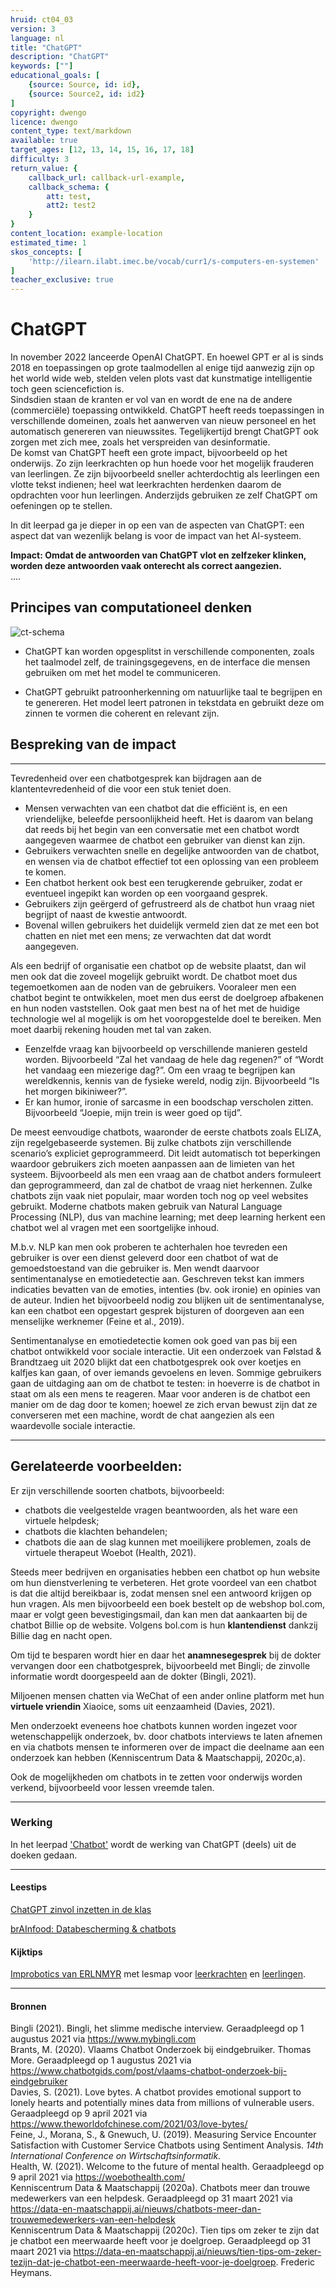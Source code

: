 ```yaml
---
hruid: ct04_03
version: 3
language: nl
title: "ChatGPT"
description: "ChatGPT"
keywords: [""]
educational_goals: [
    {source: Source, id: id}, 
    {source: Source2, id: id2}
]
copyright: dwengo
licence: dwengo
content_type: text/markdown
available: true
target_ages: [12, 13, 14, 15, 16, 17, 18]
difficulty: 3
return_value: {
    callback_url: callback-url-example,
    callback_schema: {
        att: test,
        att2: test2
    }
}
content_location: example-location
estimated_time: 1
skos_concepts: [
    'http://ilearn.ilabt.imec.be/vocab/curr1/s-computers-en-systemen'
]
teacher_exclusive: true
---
```

# ChatGPT

In november 2022 lanceerde OpenAI ChatGPT. En hoewel GPT er al is sinds 2018 en toepassingen op grote taalmodellen al enige tijd aanwezig zijn op het world wide web, stelden velen plots vast dat kunstmatige intelligentie toch geen sciencefiction is. <br>
Sindsdien staan de kranten er vol van en wordt de ene na de andere (commerciële) toepassing ontwikkeld. ChatGPT heeft reeds toepassingen in verschillende domeinen, zoals het aanwerven van nieuw personeel en het automatisch genereren van nieuwssites. Tegelijkertijd brengt ChatGPT ook zorgen met zich mee, zoals het verspreiden van desinformatie.<br>
De komst van ChatGPT heeft een grote impact, bijvoorbeeld op het onderwijs. Zo zijn leerkrachten op hun hoede voor het mogelijk frauderen van leerlingen. Ze zijn bijvoorbeeld sneller achterdochtig als leerlingen een vlotte tekst indienen; heel wat leerkrachten herdenken daarom de opdrachten voor hun leerlingen. Anderzijds gebruiken ze zelf ChatGPT om oefeningen op te stellen. 

In dit leerpad ga je dieper in op een van de aspecten van ChatGPT: een aspect dat van wezenlijk belang is voor de impact van het AI-systeem. 

**Impact: Omdat de antwoorden van ChatGPT vlot en zelfzeker klinken, worden deze antwoorden vaak onterecht als correct aangezien.**<br>
....


## Principes van computationeel denken

![ct-schema](@learning-object/m_ct04_03/nl/3)

 
* ChatGPT kan worden opgesplitst in verschillende componenten, zoals het taalmodel zelf, de trainingsgegevens, en de interface die mensen gebruiken om met het model te communiceren.

* ChatGPT gebruikt patroonherkenning om natuurlijke taal te begrijpen en te genereren. Het model leert patronen in tekstdata en gebruikt deze om zinnen te vormen die coherent en relevant zijn.


## Bespreking van de impact


------------

Tevredenheid over een chatbotgesprek kan bijdragen aan de klantentevredenheid of die voor een stuk teniet doen. <br>
- Mensen verwachten van een chatbot dat die efficiënt is, en een vriendelijke, beleefde persoonlijkheid heeft. Het is daarom van belang dat reeds bij het begin van een conversatie met een chatbot wordt aangegeven waarmee de chatbot een gebruiker van dienst kan zijn.
- Gebruikers verwachten snelle en degelijke antwoorden van de chatbot, en wensen via de chatbot effectief tot een oplossing van een probleem te komen.
- Een chatbot herkent ook best een terugkerende gebruiker, zodat er eventueel ingepikt kan worden op een voorgaand gesprek.
- Gebruikers zijn geërgerd of gefrustreerd als de chatbot hun vraag niet begrijpt of naast de kwestie antwoordt.
- Bovenal willen gebruikers het duidelijk vermeld zien dat ze met een bot chatten en niet met een mens; ze verwachten dat dat wordt aangegeven.

Als een bedrijf of organisatie een chatbot op de website plaatst, dan wil men ook dat die zoveel mogelijk gebruikt wordt. De chatbot moet dus tegemoetkomen aan de noden van de gebruikers.
Vooraleer men een chatbot begint te ontwikkelen, moet men dus eerst de doelgroep afbakenen en hun noden vaststellen. Ook gaat men best na of het met de huidige technologie wel al mogelijk is om het vooropgestelde doel te bereiken. Men moet daarbij rekening houden met tal van zaken. 
- Eenzelfde vraag kan bijvoorbeeld op verschillende manieren gesteld worden. Bijvoorbeeld “Zal het vandaag de hele dag regenen?” of “Wordt het vandaag een miezerige dag?”.
Om een vraag te begrijpen kan wereldkennis, kennis van de fysieke wereld, nodig zijn. Bijvoorbeeld “Is het morgen bikiniweer?”.
- Er kan humor, ironie of sarcasme in een boodschap verscholen zitten. Bijvoorbeeld “Joepie, mijn trein is weer goed op tijd”.

De meest eenvoudige chatbots, waaronder de eerste chatbots zoals ELIZA, zijn regelgebaseerde systemen. Bij zulke chatbots zijn verschillende scenario’s expliciet
geprogrammeerd. Dit leidt automatisch tot beperkingen waardoor gebruikers zich moeten aanpassen aan de limieten van het systeem. Bijvoorbeeld als men een vraag aan de chatbot anders formuleert dan geprogrammeerd, dan zal de chatbot de vraag niet herkennen. Zulke chatbots zijn vaak niet populair, maar worden toch nog op veel websites gebruikt.
Moderne chatbots maken gebruik van Natural Language Processing (NLP), dus van machine learning; met deep learning herkent een chatbot wel al vragen met een soortgelijke inhoud.

M.b.v. NLP kan men ook proberen te achterhalen hoe tevreden een gebruiker is over een dienst geleverd door een chatbot of wat de gemoedstoestand van die gebruiker is. Men wendt daarvoor sentimentanalyse en emotiedetectie aan. Geschreven tekst kan immers indicaties bevatten van de emoties, intenties (bv. ook ironie) en opinies van de auteur. Indien het bijvoorbeeld
nodig zou blijken uit de sentimentanalyse, kan een chatbot een opgestart gesprek bijsturen of doorgeven aan een menselijke werknemer (Feine et al., 2019).

Sentimentanalyse en emotiedetectie komen ook goed van pas bij een chatbot ontwikkeld voor sociale interactie. Uit een onderzoek van Følstad & Brandtzaeg uit
2020 blijkt dat een chatbotgesprek ook over koetjes en kalfjes kan gaan, of over iemands gevoelens en leven. Sommige gebruikers gaan de uitdaging aan om
de chatbot te testen: in hoeverre is de chatbot in staat om als een mens te reageren. Maar voor anderen is de chatbot een manier om de dag door te komen; hoewel
ze zich ervan bewust zijn dat ze converseren met een machine, wordt de chat aangezien als een waardevolle sociale interactie.

-------------------------------
## Gerelateerde voorbeelden: 

Er zijn verschillende soorten chatbots, bijvoorbeeld: 
- chatbots die veelgestelde vragen beantwoorden, als het ware een virtuele helpdesk;
- chatbots die klachten behandelen;
- chatbots die aan de slag kunnen met moeilijkere problemen, zoals de virtuele therapeut Woebot (Health, 2021).

Steeds meer bedrijven en organisaties hebben een chatbot op hun website om hun dienstverlening te verbeteren. Het grote voordeel van een chatbot is dat die altijd bereikbaar is, zodat mensen snel een antwoord krijgen op hun vragen. Als men bijvoorbeeld een boek bestelt op de webshop bol.com, maar er volgt geen bevestigingsmail, dan kan men dat aankaarten bij de chatbot Billie op de
website. Volgens bol.com is hun **klantendienst** dankzij Billie dag en nacht open.

Om tijd te besparen wordt hier en daar het **anamnesegesprek** bij de dokter vervangen door een chatbotgesprek, bijvoorbeeld met Bingli; de zinvolle informatie wordt doorgespeeld aan de dokter (Bingli, 2021). 

Miljoenen mensen chatten via WeChat of een ander online platform met hun **virtuele vriendin** Xiaoice, soms uit eenzaamheid (Davies, 2021).

Men onderzoekt eveneens hoe chatbots kunnen worden ingezet voor wetenschappelijk onderzoek, bv. door chatbots interviews te laten afnemen en via chatbots mensen te informeren over de impact die deelname aan een onderzoek kan hebben (Kenniscentrum Data & Maatschappij, 2020c,a).

Ook de mogelijkheden om chatbots in te zetten voor onderwijs worden verkend, bijvoorbeeld voor lessen vreemde talen.

-----------------------------
### Werking 
In het leerpad ['Chatbot'](https://dwengo.org/learning-path.html?hruid=cb1_chatbot&language=nl&te=true&source_page=%2Fchatbot%2F&source_title=%20Chatbot#cb_chatbot_inleiding;nl;3) wordt de werking van ChatGPT (deels) uit de doeken gedaan.

-----------------------------
#### Leestips

[ChatGPT zinvol inzetten in de klas](https://dwengo.org/backend/api/learningObject/getWrapped?hruid=cb_chatbot6&version=3&language=nl)

[brAInfood: Databescherming & chatbots](https://data-en-maatschappij.ai/publicaties/brainfood-databescherming-en-chatbots)

#### Kijktips
[Improbotics van ERLNMYR](https://youtu.be/HEilrWTMTqM?si=fbi6ViiSMESJ6cv9)  met lesmap voor [leerkrachten](https://dwengo.org/assets/files/chatbot/Improbotics_lesmap_Leerkracht.pdf) en [leerlingen](https://dwengo.org/assets/files/chatbot/Improbotics_lesmap_Leerling.pdf).

-----
#### Bronnen

Bingli (2021). Bingli, het slimme medische interview. Geraadpleegd op 1 augustus 2021 via https://www.mybingli.com<br>
Brants, M. (2020). Vlaams Chatbot Onderzoek bij eindgebruiker. Thomas More. Geraadpleegd op 1 augustus 2021 via https://www.chatbotgids.com/post/vlaams-chatbot-onderzoek-bij-eindgebruiker<br>
Davies, S. (2021). Love bytes. A chatbot provides emotional support to lonely hearts and potentially mines data from millions of vulnerable users. Geraadpleegd op 9 april
2021 via https://www.theworldofchinese.com/2021/03/love-bytes/<br>
Feine, J., Morana, S., & Gnewuch, U. (2019). Measuring Service Encounter Satisfaction with Customer Service Chatbots using Sentiment Analysis. *14th International Conference on Wirtschaftsinformatik.*<br>
Health, W. (2021). Welcome to the future of mental health. Geraadpleegd op 9 april 2021 via https://woebothealth.com/<br>
Kenniscentrum Data & Maatschappij (2020a). Chatbots meer dan trouwe medewerkers van een helpdesk. Geraadpleegd op 31 maart 2021 via https://data-en-maatschappij.ai/nieuws/chatbots-meer-dan-trouwemedewerkers-van-een-helpdesk<br>
Kenniscentrum Data & Maatschappij (2020c). Tien tips om zeker te zijn dat je chatbot een meerwaarde heeft voor je doelgroep. Geraadpleegd op 31 maart 2021
via https://data-en-maatschappij.ai/nieuws/tien-tips-om-zeker-tezijn-dat-je-chatbot-een-meerwaarde-heeft-voor-je-doelgroep. Frederic Heymans.
